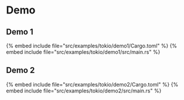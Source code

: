 # Demo

## Demo 1

{% embed include file="src/examples/tokio/demo1/Cargo.toml" %}
{% embed include file="src/examples/tokio/demo1/src/main.rs" %}

## Demo 2

{% embed include file="src/examples/tokio/demo2/Cargo.toml" %}
{% embed include file="src/examples/tokio/demo2/src/main.rs" %}

